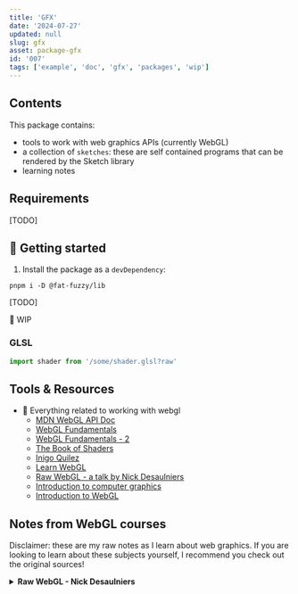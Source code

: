 ```yaml
---
title: 'GFX'
date: '2024-07-27'
updated: null
slug: gfx
asset: package-gfx
id: '007'
tags: ['example', 'doc', 'gfx', 'packages', 'wip']
---
```


## Contents

This package contains:

- tools to work with web graphics APIs (currently WebGL)
- a collection of `sketches`: these are self contained programs that can be rendered by the Sketch library
- learning notes

## Requirements

[TODO]

## 🚧 Getting started

1. Install the package as a `devDependency`:

 ```shell
 pnpm i -D @fat-fuzzy/lib
 ```

[TODO]

🚧 WIP

### GLSL

```js
import shader from '/some/shader.glsl?raw'
```

## Tools & Resources

- 👾 Everything related to working with webgl
  - [MDN WebGL API Doc](https://developer.mozilla.org/en-US/docs/Web/API/WebGL_API)
  - [WebGL Fundamentals](https://webglfundamentals.org/)
  - [WebGL Fundamentals - 2](https://webgl2fundamentals.org/)
  - [The Book of Shaders](https://thebookofshaders.com/)
  - [Inigo Quilez](https://iquilezles.org/)
  - [Learn WebGL](https://learnwebgl.brown37.net/index.html)
  - [Raw WebGL - a talk by Nick Desaulniers](https://www.youtube.com/watch?v=H4c8t6myAWU)
  - [Introduction to computer graphics](https://math.hws.edu/graphicsbook/index.html)
  - [Introduction to WebGL](https://dev.opera.com/articles/introduction-to-webgl-part-1/)

## Notes from WebGL courses

Disclaimer: these are my raw notes as I learn about web graphics.
If you are looking to learn about these subjects yourself, I recommend you check out the original sources!

<details>
<summary><b>Raw WebGL - Nick Desaulniers</b></summary>

**Src:** [YouTube Video](https://www.youtube.com/watch?v=H4c8t6myAWU)

**Slides:** [Slides](https://nickdesaulniers.github.io/RawWebGL/#/)

A webGL app consists of three types of assets

- shaders
  - vertex
  - fragment
- buffers (arrays of moving data)
  - camera position
  - light position
  - color
  - generic data
- textures: bitmap mapped to a mesh=model
  - images
  - video

### Glossary

**Samples** (sampling = reduction of continuous signal to discrete signal)

- sound
- images = sampling (analog to digital)

**Fragment** pixel data generated during rasterisation process. It contains info on:

- color
- depth
- value
- texture coordinates
- ...

**Frame** Individual still image out of a moving picture, displayed during `displayAnimationFrame`

**Shading** Modeling 2D pixel information from 3D data

**Material** Description of how a surface reacts to light

**Shaders** Programs that come in pairs and that describe how pixels should display on any given frame by running massively in parallel in the GPU

- a vertex shader can feed into a fragment shader
- they can be mixed as long as the outputs of one match the inputs of the other
- apparently the are like Mr Potato head:- I can re-use shaders that i wrote before and mix them with other shaders
- Vertex shaders : run once for every vertex
- Fragment shader: run once for every fragment, color values are interpolated between fragments

### Field of View

Viewing space in the shape of a Frustum beyond which objects get culled=dropped

Clipping planes of a Frustum:

- near clipping plane
- far clipping plane
- top clipping plane
- bottom clipping plane
- right clipping plane
- left clipping plane

### Coordinate systems

#### Canvas 3D

A `2*2*2` cube:

- x=[-1, 1]
- y=[-1, 1]
- z=[-1, 1]

Anything drawn outside the coordinate system gets culled

Physical representation of origin:

- right hand:
  - index up = +y
  - thumb out = +x
  - middle in = +z

#### Textures

`st` or `uv`

Same coordinate system as Canvas 3D, without the `z`.

- [1, 1] = top right corner

BUT: bitmaps store vertical data in reverse: we need to flip the `y` coordinates data to use it

### GLSL Types

Uniforms and Attributes are shader inputs

#### Uniforms

- inputs for vertex & fragment shaders
- same for all vertices & fragments

#### Attributes

- inputs for vertex shaders
- unique per vertex

#### Varyings

- Communication channel between shaders: vertex shader feeds into fragment shader:
  - vertex output
  - fragment input

### Running a program

1. Get WebGL context from a canvas
1. Clear the canvas
1. [...write shaders]
   1. vertex shaders
      - objective = assign values to `gl_Position`
      - optional objective = assign values to `gl_PointSize` (if we are drawing points)
   1. fragment shaders
      - must specify resolution of floating point math (targets mobile device support - not best webgl support (?))
      - objective = assign values to uniform `gl_FragColor`
1. Grab shaders: compile shaders into a program
   - write a helper function to compile (will re-use)

### Perspective

1. **Model matrix** matrix of transformations of model relative to its original coordinates (scale, rotation, translation)
1. **View matrix** describes position of the viewer, where the viewer is looking and direction of where "up" is located
1. **Projection matrix** Describes the viewing angle, aspect ratio and near and far clipping planes of viewing frustum: points farther away get smaller

### Drawing modes

`gl.drawArrays(mode, start, numVertices)` can take:

- `gl.POINTS`
- `gl.LINES`
- `gl.LINE_STRIP`
- `gl.LINE_LOOP`
- `gl.TRIANGLES`
- `gl.TRIANGLE_STRIP`
- `gl.TRIANGLE_FAN`

</details>
